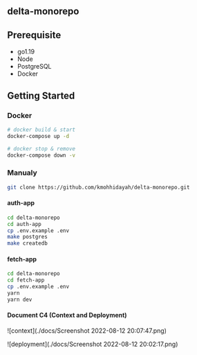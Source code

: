 ## delta-monorepo

## Prerequisite

- go1.19
- Node
- PostgreSQL
- Docker

## Getting Started

### Docker

```bash
# docker build & start
docker-compose up -d

# docker stop & remove
docker-compose down -v
```

### Manualy

```bash
git clone https://github.com/kmohhidayah/delta-monorepo.git
```

#### auth-app

```bash
cd delta-monorepo
cd auth-app
cp .env.example .env
make postgres
make createdb
```

#### fetch-app

```bash
cd delta-monorepo
cd fetch-app
cp .env.example .env
yarn
yarn dev
```
#### Document C4 (Context and Deployment)

![context](./docs/Screenshot 2022-08-12 20:07:47.png)

![deployment](./docs/Screenshot 2022-08-12 20:02:17.png)
